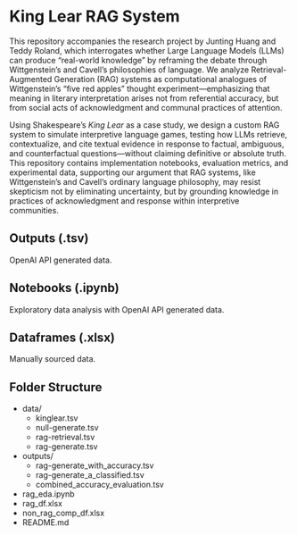 # King Lear RAG System

This repository accompanies the research project by Junting Huang and Teddy Roland, which interrogates whether Large Language Models (LLMs) can produce “real-world knowledge” by reframing the debate through Wittgenstein’s and Cavell’s philosophies of language. We analyze Retrieval-Augmented Generation (RAG) systems as computational analogues of Wittgenstein’s “five red apples” thought experiment—emphasizing that meaning in literary interpretation arises not from referential accuracy, but from social acts of acknowledgment and communal practices of attention.

Using Shakespeare’s *King Lear* as a case study, we design a custom RAG system to simulate interpretive language games, testing how LLMs retrieve, contextualize, and cite textual evidence in response to factual, ambiguous, and counterfactual questions—without claiming definitive or absolute truth. This repository contains implementation notebooks, evaluation metrics, and experimental data, supporting our argument that RAG systems, like Wittgenstein’s and Cavell’s ordinary language philosophy, may resist skepticism not by eliminating uncertainty, but by grounding knowledge in practices of acknowledgment and response within interpretive communities.

## Outputs (.tsv)
OpenAI API generated data.

## Notebooks (.ipynb)

Exploratory data analysis with OpenAI API generated data.

## Dataframes (.xlsx)

Manually sourced data.

## Folder Structure
- data/
  - kinglear.tsv
  - null-generate.tsv
  - rag-retrieval.tsv
  - rag-generate.tsv
- outputs/
  - rag-generate_with_accuracy.tsv
  - rag-generate_a_classified.tsv
  - combined_accuracy_evaluation.tsv
- rag_eda.ipynb
- rag_df.xlsx
- non_rag_comp_df.xlsx
- README.md
